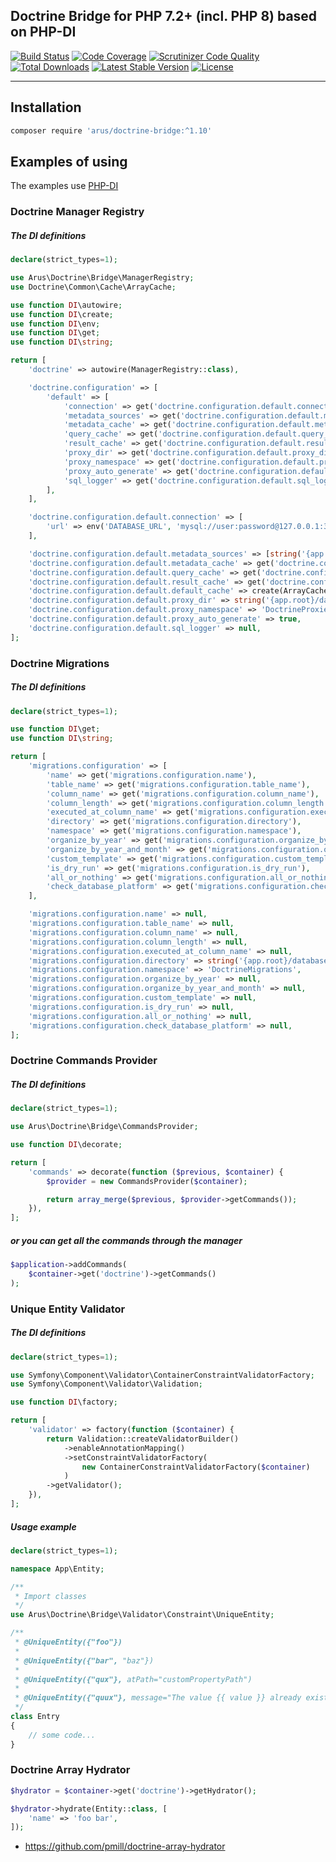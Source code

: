 ## Doctrine Bridge for PHP 7.2+ (incl. PHP 8) based on PHP-DI

[![Build Status](https://circleci.com/gh/autorusltd/doctrine-bridge.svg?style=shield)](https://circleci.com/gh/autorusltd/doctrine-bridge)
[![Code Coverage](https://scrutinizer-ci.com/g/autorusltd/doctrine-bridge/badges/coverage.png?b=master)](https://scrutinizer-ci.com/g/autorusltd/doctrine-bridge/?branch=master)
[![Scrutinizer Code Quality](https://scrutinizer-ci.com/g/autorusltd/doctrine-bridge/badges/quality-score.png?b=master)](https://scrutinizer-ci.com/g/autorusltd/doctrine-bridge/?branch=master)
[![Total Downloads](https://poser.pugx.org/arus/doctrine-bridge/downloads)](https://packagist.org/packages/arus/doctrine-bridge)
[![Latest Stable Version](https://poser.pugx.org/arus/doctrine-bridge/v/stable)](https://packagist.org/packages/arus/doctrine-bridge)
[![License](https://poser.pugx.org/arus/doctrine-bridge/license)](https://packagist.org/packages/arus/doctrine-bridge)

---

## Installation

```bash
composer require 'arus/doctrine-bridge:^1.10'
```

## Examples of using

The examples use [PHP-DI](http://php-di.org/)

### Doctrine Manager Registry

##### The DI definitions

```php
declare(strict_types=1);

use Arus\Doctrine\Bridge\ManagerRegistry;
use Doctrine\Common\Cache\ArrayCache;

use function DI\autowire;
use function DI\create;
use function DI\env;
use function DI\get;
use function DI\string;

return [
    'doctrine' => autowire(ManagerRegistry::class),

    'doctrine.configuration' => [
        'default' => [
            'connection' => get('doctrine.configuration.default.connection'),
            'metadata_sources' => get('doctrine.configuration.default.metadata_sources'),
            'metadata_cache' => get('doctrine.configuration.default.metadata_cache'),
            'query_cache' => get('doctrine.configuration.default.query_cache'),
            'result_cache' => get('doctrine.configuration.default.result_cache'),
            'proxy_dir' => get('doctrine.configuration.default.proxy_dir'),
            'proxy_namespace' => get('doctrine.configuration.default.proxy_namespace'),
            'proxy_auto_generate' => get('doctrine.configuration.default.proxy_auto_generate'),
            'sql_logger' => get('doctrine.configuration.default.sql_logger'),
        ],
    ],

    'doctrine.configuration.default.connection' => [
        'url' => env('DATABASE_URL', 'mysql://user:password@127.0.0.1:3306/acme'),
    ],

    'doctrine.configuration.default.metadata_sources' => [string('{app.root}/src/Entity')],
    'doctrine.configuration.default.metadata_cache' => get('doctrine.configuration.default.default_cache'),
    'doctrine.configuration.default.query_cache' => get('doctrine.configuration.default.default_cache'),
    'doctrine.configuration.default.result_cache' => get('doctrine.configuration.default.default_cache'),
    'doctrine.configuration.default.default_cache' => create(ArrayCache::class),
    'doctrine.configuration.default.proxy_dir' => string('{app.root}/database/proxies'),
    'doctrine.configuration.default.proxy_namespace' => 'DoctrineProxies',
    'doctrine.configuration.default.proxy_auto_generate' => true,
    'doctrine.configuration.default.sql_logger' => null,
];
```

### Doctrine Migrations

##### The DI definitions

```php
declare(strict_types=1);

use function DI\get;
use function DI\string;

return [
    'migrations.configuration' => [
        'name' => get('migrations.configuration.name'),
        'table_name' => get('migrations.configuration.table_name'),
        'column_name' => get('migrations.configuration.column_name'),
        'column_length' => get('migrations.configuration.column_length'),
        'executed_at_column_name' => get('migrations.configuration.executed_at_column_name'),
        'directory' => get('migrations.configuration.directory'),
        'namespace' => get('migrations.configuration.namespace'),
        'organize_by_year' => get('migrations.configuration.organize_by_year'),
        'organize_by_year_and_month' => get('migrations.configuration.organize_by_year_and_month'),
        'custom_template' => get('migrations.configuration.custom_template'),
        'is_dry_run' => get('migrations.configuration.is_dry_run'),
        'all_or_nothing' => get('migrations.configuration.all_or_nothing'),
        'check_database_platform' => get('migrations.configuration.check_database_platform'),
    ],

    'migrations.configuration.name' => null,
    'migrations.configuration.table_name' => null,
    'migrations.configuration.column_name' => null,
    'migrations.configuration.column_length' => null,
    'migrations.configuration.executed_at_column_name' => null,
    'migrations.configuration.directory' => string('{app.root}/database/migrations'),
    'migrations.configuration.namespace' => 'DoctrineMigrations',
    'migrations.configuration.organize_by_year' => null,
    'migrations.configuration.organize_by_year_and_month' => null,
    'migrations.configuration.custom_template' => null,
    'migrations.configuration.is_dry_run' => null,
    'migrations.configuration.all_or_nothing' => null,
    'migrations.configuration.check_database_platform' => null,
];
```

### Doctrine Commands Provider

##### The DI definitions

```php
declare(strict_types=1);

use Arus\Doctrine\Bridge\CommandsProvider;

use function DI\decorate;

return [
    'commands' => decorate(function ($previous, $container) {
        $provider = new CommandsProvider($container);

        return array_merge($previous, $provider->getCommands());
    }),
];
```

##### or you can get all the commands through the manager

```php
$application->addCommands(
    $container->get('doctrine')->getCommands()
);
```

### Unique Entity Validator

##### The DI definitions

```php
declare(strict_types=1);

use Symfony\Component\Validator\ContainerConstraintValidatorFactory;
use Symfony\Component\Validator\Validation;

use function DI\factory;

return [
    'validator' => factory(function ($container) {
        return Validation::createValidatorBuilder()
            ->enableAnnotationMapping()
            ->setConstraintValidatorFactory(
                new ContainerConstraintValidatorFactory($container)
            )
        ->getValidator();
    }),
];
```

##### Usage example

```php
declare(strict_types=1);

namespace App\Entity;

/**
 * Import classes
 */
use Arus\Doctrine\Bridge\Validator\Constraint\UniqueEntity;

/**
 * @UniqueEntity({"foo"})
 * 
 * @UniqueEntity({"bar", "baz"})
 * 
 * @UniqueEntity({"qux"}, atPath="customPropertyPath")
 * 
 * @UniqueEntity({"quux"}, message="The value {{ value }} already exists!")
 */
class Entry
{
    // some code...
}
```

### Doctrine Array Hydrator

```php
$hydrator = $container->get('doctrine')->getHydrator();

$hydrator->hydrate(Entity::class, [
    'name' => 'foo bar',
]);
```

* https://github.com/pmill/doctrine-array-hydrator
